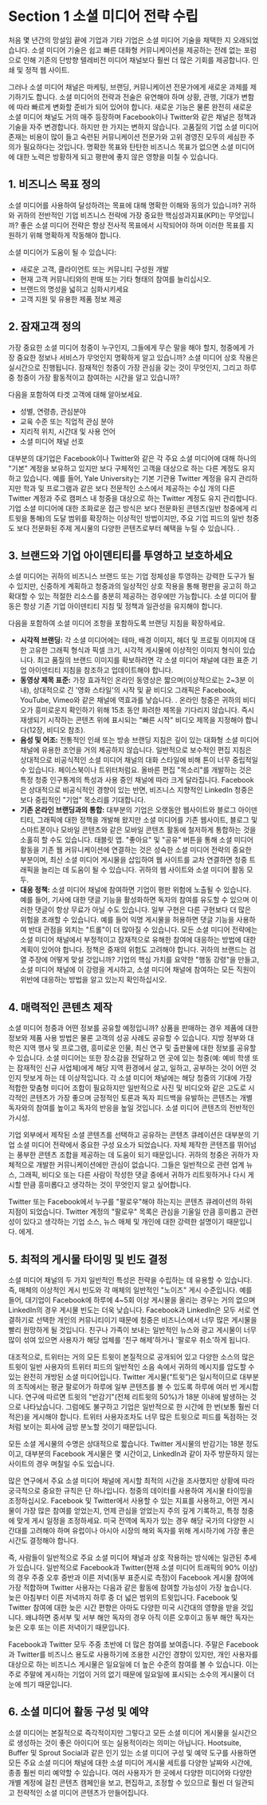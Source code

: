 # Section 1 소셜 미디어 전략 수립

처음 몇 년간의 망설임 끝에 기업과 기타 기업은 소셜 미디어 기술을 채택한 지 오래되었습니다. 소셜 미디어 기술은 쉽고 빠른 대화형 커뮤니케이션을 제공하는 전례 없는 포럼으로 인해 기존의 단방향 텔레비전 미디어 채널보다 훨씬 더 많은 기회를 제공합니다. 인쇄 및 정적 웹 사이트.

그러나 소셜 미디어 채널은 마케팅, 브랜딩, 커뮤니케이션 전문가에게 새로운 과제를 제기하기도 합니다. 소셜 미디어의 전략과 전술은 유연해야 하며 상황, 관행, 기대가 변함에 따라 빠르게 변화할 준비가 되어 있어야 합니다. 새로운 기능은 물론 완전히 새로운 소셜 미디어 채널도 거의 매주 등장하며 Facebook이나 Twitter와 같은 채널은 정책과 기술을 자주 변경합니다. 하지만 한 가지는 변하지 않습니다. 고품질의 기업 소셜 미디어 존재는 비용이 많이 들고 숙련된 커뮤니케이션 전문가와 고위 경영진 모두의 세심한 주의가 필요하다는 것입니다. 명확한 목표와 탄탄한 비즈니스 목표가 없으면 소셜 미디어에 대한 노력은 방황하게 되고 평판에 좋지 않은 영향을 미칠 수 있습니다.

## 1. 비즈니스 목표 정의

소셜 미디어를 사용하여 달성하려는 목표에 대해 명확한 이해와 동의가 있습니까? 귀하와 귀하의 전반적인 기업 비즈니스 전략에 가장 중요한 핵심성과지표(KPI)는 무엇입니까? 좋은 소셜 미디어 전략은 항상 전사적 목표에서 시작되어야 하며 이러한 목표를 지원하기 위해 명확하게 작동해야 합니다.

소셜 미디어가 도움이 될 수 있습니다:

- 새로운 고객, 클라이언트 또는 커뮤니티 구성원 개발
- 현재 고객 커뮤니티와의 판매 또는 기타 형태의 참여를 늘리십시오.
- 브랜드의 명성을 넓히고 심화시키세요
- 고객 지원 및 유용한 제품 정보 제공

## 2. 잠재고객 정의

가장 중요한 소셜 미디어 청중이 누구인지, 그들에게 무슨 말을 해야 할지, 청중에게 가장 중요한 정보나 서비스가 무엇인지 명확하게 알고 있습니까? 소셜 미디어 상호 작용은 실시간으로 진행됩니다. 잠재적인 청중이 가장 관심을 갖는 것이 무엇인지, 그리고 하루 중 청중이 가장 활동적이고 참여하는 시간을 알고 있습니까?

다음을 포함하여 타겟 고객에 대해 알아보세요.

- 성별, 연령층, 관심분야
- 교육 수준 또는 직업적 관심 분야
- 지리적 위치, 시간대 및 사용 언어
- 소셜 미디어 채널 선호

대부분의 대기업은 Facebook이나 Twitter와 같은 각 주요 소셜 미디어에 대해 하나의 "기본" 계정을 보유하고 있지만 보다 구체적인 고객을 대상으로 하는 다른 계정도 유지하고 있습니다. 예를 들어, Yale University는 기본 기관용 Twitter 계정을 유지 관리하지만 학과 및 프로그램과 같은 보다 전문적인 소스에서 제공하는 수십 개의 다른 Twitter 계정과 주로 캠퍼스 내 청중을 대상으로 하는 Twitter 계정도 유지 관리합니다. 기업 소셜 미디어에 대한 조화로운 접근 방식은 보다 전문화된 콘텐츠(일반 청중에게 리트윗을 통해)의 도달 범위를 확장하는 이상적인 방법이지만, 주요 기업 피드의 일반 청중도 보다 전문화된 주제 게시물의 다양한 콘텐츠로부터 혜택을 누릴 수 있습니다. .

## 3. 브랜드와 기업 아이덴티티를 투영하고 보호하세요

소셜 미디어는 귀하의 비즈니스 브랜드 또는 기업 정체성을 투영하는 강력한 도구가 될 수 있지만, 신중하게 계획하고 청중과의 일상적인 상호 작용을 통해 평판을 공고히 하고 확대할 수 있는 적절한 리소스를 충분히 제공하는 경우에만 가능합니다. 소셜 미디어 활동은 항상 기존 기업 아이덴티티 지침 및 정책과 일관성을 유지해야 합니다.

다음을 포함하여 소셜 미디어 조항을 포함하도록 브랜딩 지침을 확장하세요.

- **시각적 브랜딩:** 각 소셜 미디어에는 테마, 배경 이미지, 헤더 및 프로필 이미지에 대한 고유한 그래픽 형식과 픽셀 크기, 시각적 게시물에 이상적인 이미지 형식이 있습니다. 최고 품질의 브랜드 이미지를 확보하려면 각 소셜 미디어 채널에 대한 표준 기업 아이덴티티 지침을 참조하고 업데이트해야 합니다.
- **동영상 제목 표준:** 가장 효과적인 온라인 동영상은 짧으며(이상적으로는 2~3분 이내), 상대적으로 긴 '영화 스타일'의 시작 및 끝 비디오 그래픽은 Facebook, YouTube, Vimeo와 같은 채널에 역효과를 낳습니다. . 온라인 청중은 귀하의 비디오가 흥미로운지 확인하기 위해 15초 동안 화려한 제목을 기다리지 않습니다. 즉시 재생되기 시작하는 콘텐츠 위에 표시되는 "빠른 시작" 비디오 제목을 지정해야 합니다(12장, 비디오 참조).
- **음성 및 어조:** 전통적인 인쇄 또는 방송 브랜딩 지침은 깊이 있는 대화형 소셜 미디어 채널에 유용한 조언을 거의 제공하지 않습니다. 일반적으로 보수적인 편집 지침은 상대적으로 비공식적인 소셜 미디어 채널의 대화 스타일에 비해 톤이 너무 중립적일 수 있습니다. 페이스북이나 트위터처럼요. 올바른 편집 "목소리"를 개발하는 것은 특정 청중 인구통계의 특성과 사용 중인 채널에 따라 크게 달라집니다. Facebook은 상대적으로 비공식적인 경향이 있는 반면, 비즈니스 지향적인 LinkedIn 청중은 보다 중립적인 "기업" 목소리를 기대합니다.
- **기존 온라인 브랜딩과의 통합:** 대부분의 기업은 오랫동안 웹사이트와 블로그 아이덴티티, 그래픽에 대한 정책을 개발해 왔지만 소셜 미디어를 기존 웹사이트, 블로그 및 스마트폰이나 모바일 콘텐츠와 같은 모바일 콘텐츠 활동에 철저하게 통합하는 것을 소홀히 할 수도 있습니다. 태블릿 앱. "좋아요" 및 "공유" 버튼을 통해 소셜 미디어 활동을 기존 웹 커뮤니케이션에 연결하는 것은 성숙한 소셜 미디어 전략의 중요한 부분이며, 최신 소셜 미디어 게시물을 삽입하여 웹 사이트를 교차 연결하면 청중 트래픽을 늘리는 데 도움이 될 수 있습니다. 귀하의 웹 사이트와 소셜 미디어 활동 모두.
- **대응 정책:** 소셜 미디어 채널에 참여하면 기업이 평판 위험에 노출될 수 있습니다. 예를 들어, 기사에 대한 댓글 기능을 활성화하면 독자의 참여를 유도할 수 있으며 이러한 댓글이 항상 무료가 아닐 수도 있습니다. 일부 구현은 다른 구현보다 더 많은 위험을 초래할 수 있습니다. 예를 들어 익명 게시물을 허용하면 댓글 기능을 사용하여 반대 관점을 외치는 "트롤"이 더 많아질 수 있습니다. 모든 소셜 미디어 전략에는 소셜 미디어 채널에서 부정적이고 잠재적으로 유해한 참여에 대응하는 방법에 대한 계획이 있어야 합니다. 정책은 중재의 위험도 고려해야 합니다. 귀하의 브랜드는 검열 주장에 어떻게 맞설 것입니까? 기업의 핵심 가치를 요약한 "행동 강령"을 만들고, 소셜 미디어 채널에 이 강령을 게시하고, 소셜 미디어 채널에 참여하는 모든 직원이 위반에 대응하는 방법을 알고 있는지 확인하십시오.

## 4. 매력적인 콘텐츠 제작

소셜 미디어 청중과 어떤 정보를 공유할 예정입니까? 상품을 판매하는 경우 제품에 대한 정보와 제품 사용 방법은 물론 고객의 성공 사례도 공유할 수 있습니다. 지방 정부와 대학은 지역 행사 및 프로그램, 흥미로운 인물, 최신 연구 및 출판물에 대한 정보를 공유할 수 있습니다. 소셜 미디어는 또한 장소감을 전달하고 먼 곳에 있는 청중(예: 예비 학생 또는 잠재적인 신규 사업체)에게 해당 지역 환경에서 살고, 일하고, 공부하는 것이 어떤 것인지 맛보게 하는 데 이상적입니다. 각 소셜 미디어 채널에는 해당 청중의 기대에 가장 적합한 맞춤형 미디어 조합이 필요하지만 일반적으로 사진 및 비디오와 같은 고도로 시각적인 콘텐츠가 가장 좋으며 긍정적인 토론과 독자 피드백을 유발하는 콘텐츠는 개별 독자와의 참여를 높이고 독자의 반응을 높일 것입니다. 소셜 미디어 콘텐츠의 전반적인 가시성.

기업 외부에서 제작된 소셜 콘텐츠를 선택하고 공유하는 콘텐츠 큐레이션은 대부분의 기업 소셜 미디어 전략에서 중요한 구성 요소가 되었습니다. 자체 제작한 콘텐츠를 뛰어넘는 풍부한 콘텐츠 조합을 제공하는 데 도움이 되기 때문입니다. 귀하의 청중은 귀하가 자체적으로 개발한 커뮤니케이션에만 관심이 없습니다. 그들은 일반적으로 관련 업계 뉴스, 그래픽, 비디오 또는 다른 사람이 작성한 댓글 중에서 귀하가 리트윗하거나 다시 게시할 만큼 흥미롭다고 생각하는 것이 무엇인지 알고 싶어합니다.

Twitter 또는 Facebook에서 누구를 "팔로우"해야 하는지는 콘텐츠 큐레이션의 하위 지점이 되었습니다. Twitter 계정의 "팔로우" 목록은 관심을 기울일 만큼 흥미롭고 관련성이 있다고 생각하는 기업 소스, 뉴스 매체 및 개인에 대한 강력한 설명이기 때문입니다. 에게.

## 5. 최적의 게시물 타이밍 및 빈도 결정

소셜 미디어 채널의 두 가지 일반적인 특성은 전략을 수립하는 데 유용할 수 있습니다. 즉, 매체의 이상적인 게시 빈도와 각 매체의 일반적인 "노이즈" 게시 수준입니다. 예를 들어, 대기업이 Facebook에 하루에 4~5회 이상 게시물을 올리는 경우는 거의 없으며 LinkedIn의 경우 게시물 빈도는 더욱 낮습니다. Facebook과 LinkedIn은 모두 서로 연결하기로 선택한 개인의 커뮤니티이기 때문에 청중은 비즈니스에서 너무 많은 게시물을 빨리 원망하게 될 것입니다. 친구나 가족이 보내는 일반적인 뉴스와 광고 게시물이 너무 많이 섞여 있으면 사용자가 해당 업체를 '친구 해제'하거나 '팔로우 취소'하게 됩니다.

대조적으로, 트위터는 거의 모든 트윗이 본질적으로 공개되어 있고 다양한 소스의 많은 트윗이 일반 사용자의 트위터 피드의 일반적인 소음 속에서 귀하의 메시지를 압도할 수 있는 완전히 개방된 소셜 미디어입니다. Twitter 게시물(“트윗”)은 일시적이므로 대부분의 조직에서는 평균 팔로어가 하루에 일부 콘텐츠를 볼 수 있도록 하루에 여러 번 게시합니다. 연구에 따르면 트윗의 "반감기"(전체 리트윗의 50%)가 18분 이내에 발생하는 것으로 나타났습니다. 그럼에도 불구하고 기업은 일반적으로 한 시간에 한 번(보통 훨씬 더 적은)을 게시해야 합니다. 트위터 사용자조차도 너무 많은 트윗으로 피드를 독점하는 것처럼 보이는 회사에 금방 분노할 것이기 때문입니다.

모든 소셜 게시물의 수명은 상대적으로 짧습니다. Twitter 게시물의 반감기는 18분 정도이고, 대부분의 Facebook 게시물은 몇 시간이고, LinkedIn과 같이 자주 방문하지 않는 사이트의 경우 며칠일 수도 있습니다.

많은 연구에서 주요 소셜 미디어 채널에 게시할 최적의 시간을 조사했지만 상황에 따라 궁극적으로 중요한 규칙은 단 하나입니다. 청중의 데이터를 사용하여 게시물 타이밍을 조정하십시오. Facebook 및 Twitter에서 사용할 수 있는 지표를 사용하고, 어떤 게시물이 가장 많은 참여를 얻었는지, 언제 관심을 얻었는지 주의 깊게 기록하고, 특정 청중에 맞게 게시 일정을 조정하세요. 미국 전역에 독자가 있는 경우 해당 국가의 다양한 시간대를 고려해야 하며 유럽이나 아시아 시장의 해외 독자를 위해 게시하기에 가장 좋은 시간도 결정해야 합니다.

즉, 사람들이 일반적으로 주요 소셜 미디어 채널과 상호 작용하는 방식에는 일관된 추세가 있습니다. 일반적으로 Facebook과 Twitter(현재 소셜 미디어 트래픽의 90% 이상)의 경우 주중 오후 중반과 이른 저녁(동부 표준시로 측정)이 Facebook 게시물 참여에 가장 적합하며 Twitter 사용자는 다음과 같은 활동에 참여할 가능성이 가장 높습니다. 늦은 아침부터 이른 저녁까지 하루 중 더 넓은 범위의 트윗입니다. Facebook 및 Twitter 참여에 대한 늦은 시간 편향은 아마도 다양한 미국 시간대의 영향을 받을 것입니다. 왜냐하면 중서부 및 서부 해안 독자의 경우 아직 이른 오후이고 동부 해안 독자는 늦은 오후 또는 이른 저녁이기 때문입니다.

Facebook과 Twitter 모두 주중 초반에 더 많은 참여를 보여줍니다. 주말은 Facebook과 Twitter를 비즈니스 용도로 사용하기에 조용한 시간인 경향이 있지만, 개인 사용자를 대상으로 하는 비즈니스 게시물은 일요일에 더 높은 수준의 참여를 볼 수 있습니다. 이는 주로 주말에 게시하는 기업이 거의 없기 때문에 일요일에 표시되는 소수의 게시물이 더 눈에 띄기 때문입니다.

## 6. 소셜 미디어 활동 구성 및 예약

소셜 미디어는 본질적으로 즉각적이지만 그렇다고 모든 소셜 미디어 게시물을 실시간으로 생성하는 것이 좋은 아이디어 또는 실용적이라는 의미는 아닙니다. Hootsuite, Buffer 및 Sprout Social과 같은 인기 있는 소셜 미디어 구성 및 예약 도구를 사용하면 모든 주요 소셜 미디어 채널에 대한 소셜 미디어 게시물 세트를 다양한 날짜와 시간에, 종종 훨씬 미리 예약할 수 있습니다. 여러 사용자가 한 곳에서 다양한 미디어와 다양한 개별 계정에 걸친 콘텐츠 캠페인을 보고, 편집하고, 조정할 수 있으므로 훨씬 더 일관되고 전략적인 소셜 미디어 콘텐츠가 만들어집니다.
